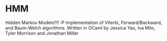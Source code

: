 HMM
===

Hidden Markov Models!!!! :P
Implementation of Viterbi, Forward/Backward, and Baum-Welch algorithms.
Written in OCaml by Jessica Yao, Iva Milo, Tyler Morrison and Jonathan Miller